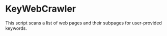 # KeyWebCrawler
This script scans a list of web pages and their subpages for user-provided keywords.
